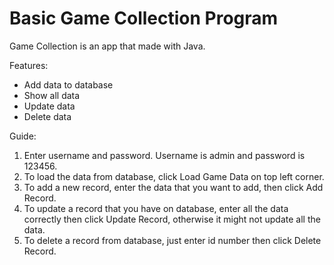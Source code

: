 # Basic Game Collection Program

Game Collection is an app that made with Java.

Features:

* Add data to database
* Show all data
* Update data
* Delete data

Guide:
1. Enter username and password. Username is admin and password is 123456.
2. To load the data from database, click Load Game Data on top left corner.
3. To add a new record, enter the data that you want to add, then click Add Record.
4. To update a record that you have on database, enter all the data correctly then click Update Record, otherwise it might not update all the data.
5. To delete a record from database, just enter id number then click Delete Record.

